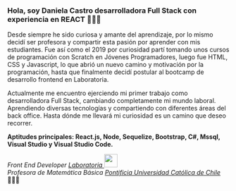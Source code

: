 ### Hola, soy Daniela Castro desarrolladora Full Stack con experiencia en REACT 👩🏻‍💻

Desde siempre he sido curiosa y amante del aprendizaje, por lo mismo decidí ser profesora y compartir esta pasión por aprender con mis estudiantes. Fue así como el 2019 por curiosidad partí tomando unos cursos de programación con Scratch en Jóvenes Programadores, luego fue HTML, CSS y Javascript, lo que abrió un nuevo camino y motivación por la programación, hasta que finalmente decidí postular al bootcamp de desarrollo frontend en Laboratoria.

Actualmente me encuentro ejerciendo mi primer trabajo como desarrolladora Full Stack, cambiando completamente mi mundo laboral. Aprendiendo diversas tecnologías y compartiendo con diferentes áreas del back office. Hasta dónde me llevará mi curiosidad es un camino que deseo recorrer.


<strong> Aptitudes principales: React.js, Node, Sequelize, Bootstrap, C#, Mssql, Visual Studio y Visual Studio Code. </strong>


<p><em> Front End Developer  <a href="https://www.laboratoria.la/"> Laboratoria </a><img src="https://avatars.githubusercontent.com/u/7280695?s=200&v=4" width="30"></br>
Profesora de Matemática Básica <a href="https://www.uc.cl/">Pontificia Universidad Católica de Chile </a> </em> 👩🏻‍🏫 </p>


